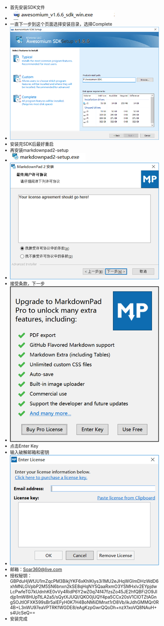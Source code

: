 * 首先安装SDK文件
* ![](image/mk1.png)
* 一直下一步到这个页面选择安装目录，选择Complete
* ![](image/mk2.png)
* 安装完SDK后最好重启
* 再安装markdownpad2-setup
* ![](image/mk3.png)
* ![](image/mk4.png)
* 接受条款，下一步
* ![](image/mk5.png)
* 点击Enter Key
* 输入破解邮箱和密钥
* ![](image/mk6.png)
* 邮箱：Soar360@live.com
* 授权秘钥：GBPduHjWfJU1mZqcPM3BikjYKF6xKhlKIys3i1MU2eJHqWGImDHzWdD6xhMNLGVpbP2M5SN6bnxn2kSE8qHqNY5QaaRxmO3YSMHxlv2EYpjdwLcPwfeTG7kUdnhKE0vVy4RidP6Y2wZ0q74f47fzsZo45JE2hfQBFi2O9Jldjp1mW8HUpTtLA2a5/sQytXJUQl/QKO0jUQY4pa5CCx20sV1ClOTZtAGngSOJtIOFXK599sBr5aIEFyH0K7H4BoNMiiDMnxt1rD8Vb/ikJdhGMMQr0R4B+L3nWU97eaVPTRKfWGDE8/eAgKzpGwrQQoDh+nzX1xoVQ8NAuH+s4UcSeQ==
* 安装完成

